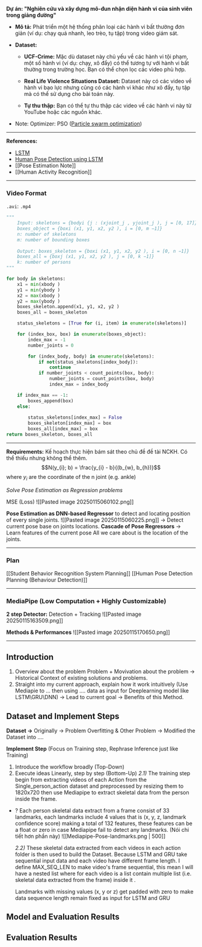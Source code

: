 **Dự án: "Nghiên cứu và xây dựng mô-đun nhận diện hành vi của
sinh viên trong giảng đường"**

- **Mô tả:** Phát triển một hệ thống phân loại các hành vi bất thường đơn giản (ví dụ: chạy quá nhanh, leo trèo, tụ tập) trong video giám sát.
    
- **Dataset:**
    
    - **UCF-Crime:** Mặc dù dataset này chủ yếu về các hành vi tội phạm, một số hành vi (ví dụ: chạy, xô đẩy) có thể tương tự với hành vi bất thường trong trường học. Bạn có thể chọn lọc các video phù hợp.
        
    - **Real Life Violence Situations Dataset:** Dataset này có các video về hành vi bạo lực nhưng cũng có các hành vi khác như xô đẩy, tụ tập mà có thể sử dụng cho bài toán này.
        
    - **Tự thu thập:** Bạn có thể tự thu thập các video về các hành vi này từ YouTube hoặc các nguồn khác.
    
+ Note:
	Optimizer: PSO ([Particle swarm optimization](https://en.wikipedia.org/wiki/Particle_swarm_optimization))


---

**References:**
+ [LSTM](https://phamdinhkhanh.github.io/2019/04/22/Ly_thuyet_ve_mang_LSTM.html)
+ [Human Pose Detection using LSTM](https://nam157.github.io/human_activity_recognition-/)
+ [[Pose Estimation Note]]
+ [[Human Activity Recognition]]

---
### Video Format
`.avi`: 
`.mp4`



```python
"""
    Input: skeletons = {bodyi {j : (xjoint_j , yjoint_j ), j = [0, 17]}, i = [0, n −1]}
    boxes_object = {boxi (x1, y1, x2, y2 ), i = [0, m −1]}
    n: number of skeletons
    m: number of bounding boxes
    
    Output: boxes_skeleton = {boxi (x1, y1, x2, y2 ), i = [0, n −1]}
    boxes_all = {boxj (x1, y1, x2, y2 ), j = [0, k −1]}
    k: number of persons
"""

for body in skeletons:
    x1 = min(xbody )
    y1 = min(ybody )
    x2 = max(xbody )
    y2 = max(ybody )
    boxes_skeleton.append(x1, y1, x2, y2 )
    boxes_all = boxes_skeleton

    status_skeletons = [True for (i, item) in enumerate(skeletons)]

    for (index_box, box) in enumerate(boxes_object):
        index_max = -1
        number_joints = 0

        for (index_body, body) in enumerate(skeletons):
            if not(status_skeletons[index_body]):
                continue
            if number_joints < count_points(box, body):
                number_joints = count_points(box, body)
                index_max = index_body

    if index_max == -1:
        boxes_append(box)
    else:
        
        status_skeletons[index_max] = False
        boxes_skeleton[index_max] = box
        boxes_all[index_max] = box
return boxes_skeleton, boxes_all
```

---

**Requirements:** Kế hoạch thực hiện bám sát theo chủ đề đề tài NCKH. Có thể thiếu nhưng không thể thêm. $$N(y_{i}; b) = \frac{y_{i} - b}{(b_{w}, b_{h})}$$ where $y_{i}$ are the coordinate of the n joint (e.g. ankle)

*Solve Pose Estimation as Regression problems*

MSE (Loss)
![[Pasted image 20250115060102.png]]

**Pose Estimation as DNN-based Regressor** to detect and locating position of every single joints. 
![[Pasted image 20250115060225.png]]
-> Detect current pose base on joints locations. 
**Cascade of Pose Regressors** -> Learn features of the current pose
All we care about is the location of the joints.  

---
### Plan
[[Student Behavior Recognition System Planning]]
[[Human Pose Detection Planning (Behaviour Detection)]]

----
### MediaPipe (Low Computation + Highly Customizable)
**2 step Detector:** Detection + Tracking 
![[Pasted image 20250115163509.png]]

**Methods & Performances**
![[Pasted image 20250115170650.png]]

---
## Introduction 
1) Overview about the problem Problem + Movivation about the problem -> Historical Context of existing solutions and problems. 
2) Straight into my current approach, explain how it work intuitively (Use Mediapie to ... then using .... data as input for Deeplearning model like LSTM\GRU\DNN) -> Lead to current goal -> Benefits of this Method.
## Dataset and Implement Steps
**Dataset ->** Originally -> Problem Overfitting & Other Problem -> Modified the Dataset into ....

**Implement Step** (Focus on Training step, Rephrase Inference just like Training)
1) Introduce the workflow broadly (Top-Down)
2) Execute ideas Linearly, step by step (Bottom-Up)
	*2.1)* The training step begin from extracting videos of each Action from the Single_person_action dataset and preprocessed by resizing them to 1820x720 then use Mediapipe to extract skeletal data from the person inside the frame.   
	 
+ ? Each person skeletal data extract from a frame consist of 33 landmarks, each landmarks include 4 values that is (x, y, z, landmark confidence score) making a total of 132 features, these features can be a float or zero in case Mediapipe fail to detect any landmarks.  (Nói chi tiết hơn phần này)  ![[Mediapipe-Pose-landmarks.png | 500]]
	
	*2.2)* These skeletal data extracted from each videos in each action folder is then used to build the Dataset. Because LSTM and GRU take sequential input data and each video have different frame length. I define MAX_SEQ_LEN to make video's frame sequential, this mean I will have a nested list where for each video is a list contain multiple list (i.e. skeletal data extracted from the frame)  inside it .
	
	Landmarks with missing values (x, y or z) get padded with zero to make data sequence length remain fixed as input for LSTM and GRU

## Model and Evaluation Results


## Evaluation Results

